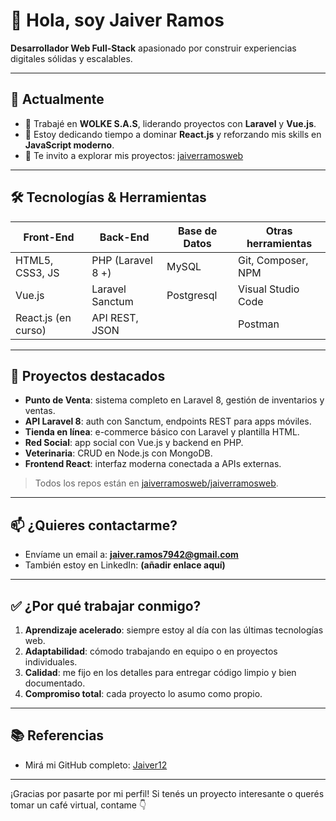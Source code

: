 # 👋 Hola, soy Jaiver Ramos

**Desarrollador Web Full-Stack** apasionado por construir experiencias digitales sólidas y escalables.

---

## 🚀 Actualmente

- 🔭 Trabajé en **WOLKE S.A.S**, liderando proyectos con **Laravel** y **Vue.js**.
- 🌱 Estoy dedicando tiempo a dominar **React.js** y reforzando mis skills en **JavaScript moderno**.
- 💬 Te invito a explorar mis proyectos: [jaiverramosweb](https://github.com/Jaiver12)

---

## 🛠 Tecnologías & Herramientas

| Front-End           | Back-End          | Base de Datos      | Otras herramientas       |
|---------------------|-------------------|--------------------|--------------------------|
| HTML5, CSS3, JS     | PHP (Laravel 8 +) | MySQL              | Git, Composer, NPM       |
| Vue.js              | Laravel Sanctum   | Postgresql         | Visual Studio Code       |
| React.js (en curso) | API REST, JSON    |                   | Postman                   |

---

## 📂 Proyectos destacados

- **Punto de Venta**: sistema completo en Laravel 8, gestión de inventarios y ventas.
- **API Laravel 8**: auth con Sanctum, endpoints REST para apps móviles.
- **Tienda en línea**: e-commerce básico con Laravel y plantilla HTML.
- **Red Social**: app social con Vue.js y backend en PHP.
- **Veterinaria**: CRUD en Node.js con MongoDB.
- **Frontend React**: interfaz moderna conectada a APIs externas.

> Todos los repos están en [jaiverramosweb/jaiverramosweb](https://github.com/jaiverramosweb).

---

## 📫 ¿Quieres contactarme?

- Envíame un email a: **jaiver.ramos7942@gmail.com**
- También estoy en LinkedIn: __(añadir enlace aquí)__

---

## ✅ ¿Por qué trabajar conmigo?

1. **Aprendizaje acelerado**: siempre estoy al día con las últimas tecnologías web.
2. **Adaptabilidad**: cómodo trabajando en equipo o en proyectos individuales.
3. **Calidad**: me fijo en los detalles para entregar código limpio y bien documentado.
4. **Compromiso total**: cada proyecto lo asumo como propio.

---

## 📚 Referencias

- Mirá mi GitHub completo: [Jaiver12](https://github.com/Jaiver12)

---

¡Gracias por pasarte por mi perfil! Si tenés un proyecto interesante o querés tomar un café virtual, contame 👇
